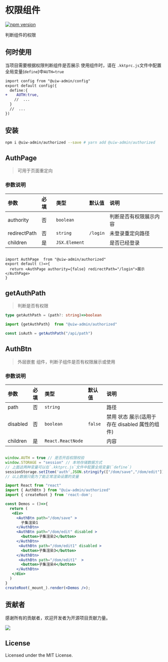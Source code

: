# 权限组件

[![npm version](https://img.shields.io/npm/v/@uiw-admin/authorized.svg?label=@uiw-admin/authorized)](https://www.npmjs.com/package/@uiw-admin/authorized)

判断组件的权限

## 何时使用

当项目需要根据权限判断组件是否展示
使用组件时，请在 `.kktprc.js`文件中配置全局变量(`define`)中`AUTH=true`

```diff
import config from "@uiw-admin/config"
export default config({
  define:{
+    AUTH:true,
    //  ...
  }
  //  ...
})

```

## 安装

```bash
npm i @uiw-admin/authorized --save # yarn add @uiw-admin/authorized
```

## AuthPage

> 可用于页面重定向

### 参数说明

| 参数         | 必填 | 类型          | 默认值   | 说明             |
| :----------- | :--- | :------------ | :------- | :--------------- |
| authority    | 否   | `boolean`     |          | 判断是否有权限展示内容    |
| redirectPath | 否   | `string`      | `/login` | 未登录重定向路径 |
| children     | 是   | `JSX.Element` |          | 是否已经登录     |

```tsx

import AuthPage  from "@uiw-admin/authorized"
export default ()=>{
  return <AuthPage authority={false} redirectPath="/login">展示</AuthPage>
}

```

## getAuthPath

> 判断是否有权限

```ts
type getAuthPath = (path?: string)=>boolean 

import {getAuthPath}  from "@uiw-admin/authorized"

const isAuth = getAuthPath("/api/path")
```

## AuthBtn

> 外层嵌套 组件，判断子组件是否有权限展示或使用

### 参数说明

| 参数     | 必填 | 类型              | 默认值  | 说明                                            |
| :------- | :--- | :---------------- | :------ | :---------------------------------------------- |
| path     | 否   | `string`          |         | 路径                                            |
| disabled | 否   | `boolean`         | `false` | 禁用 状态 展示(适用于 存在 disabled 属性的组件) |
| children | 是   | `React.ReactNode` |         | 内容                                            |
<!-- 
```tsx
import React from "react"
import { AuthBtn } from "@uiw-admin/authorized"

const Demos = ()=>{
  return (
   <div>
     <AuthBtn path="/dom/save" >
       子集渲染
     </AuthBtn>
     <AuthBtn path="/dom/edit" disabled >
       子集渲染2
     </AuthBtn>
   </div>
  )
}
export default Demos
``` -->

<!--rehype:bgwhite=true&codesandbox=true&codepen=true-->
```jsx

window.AUTH = true // 是否开启权限校验
window.STORAGE = "session" // 本地存储数据方式
// 上面这两种变量可以在`.kktprc.js`文件中配置全局变量(`define`)
sessionStorage.setItem('auth',JSON.stringify(["/dom/save","/dom/edit"])) // 权限数据
// 以上数据只能为了能正常渲染设置的变量

import React from "react"
import { AuthBtn } from "@uiw-admin/authorized"
import { createRoot } from 'react-dom';

const Demos = ()=>{
  return (
   <div>
     <AuthBtn path="/dom/save" >
       子集渲染1
     </AuthBtn>
     <AuthBtn path="/dom/edit" disabled >
       <button>子集渲染2</button>
     </AuthBtn>
      <AuthBtn path="/dom/edit1" disabled >
       <button>子集渲染3</button>
     </AuthBtn>
      <AuthBtn path="/dom/edit1"  >
       <button>子集渲染4</button>
     </AuthBtn>
   </div>
  )
}
createRoot(_mount_).render(<Demos />);
```

## 贡献者

感谢所有的贡献者，欢迎开发者为开源项目贡献力量。

<a href="https://github.com/uiwjs/uiw-admin/graphs/contributors">
  <img src="https://uiwjs.github.io/uiw-admin/CONTRIBUTORS.svg" />
</a>

## License

Licensed under the MIT License.